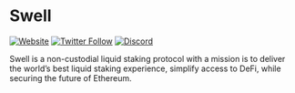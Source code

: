 # Swell

[![Website](https://img.shields.io/website?url=http%3A%2F%2Fswellnetwork.io)](https://www.swellnetwork.io)
[![Twitter Follow](https://img.shields.io/twitter/follow/swellnetworkio?style=social)](https://twitter.com/swellnetworkio)
[![Discord](https://img.shields.io/discord/907097149521678357?label=Discord&logo=discord&style=social)](https://discord.gg/swellnetwork)

Swell is a non-custodial liquid staking protocol with a mission is to deliver the world’s best liquid staking experience, simplify access to DeFi, while securing the future of Ethereum.